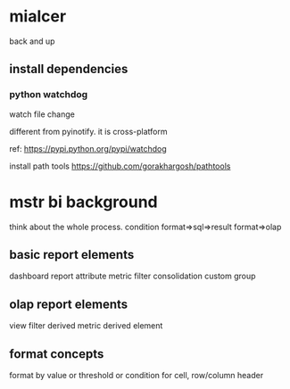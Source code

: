 # mialcer
back and up
## install dependencies
### python watchdog
watch file change

different from pyinotify. it is cross-platform

ref: https://pypi.python.org/pypi/watchdog

install path tools https://github.com/gorakhargosh/pathtools

# mstr bi background
think about the whole process.
condition format=>sql=>result format=>olap
## basic report elements
dashboard
report
attribute
metric
filter
consolidation
custom group
## olap report elements
view filter
derived metric
derived element
## format concepts
format by value or threshold or condition for cell, row/column header
